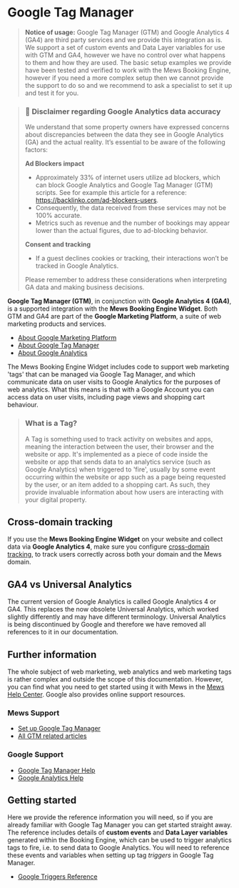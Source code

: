 # Google Tag Manager

> **Notice of usage:** Google Tag Manager (GTM) and Google Analytics 4 (GA4) are third party services and we provide this integration as is.
We support a set of custom events and Data Layer variables for use with GTM and GA4, however we have no control over what happens to them and how they are used. The basic setup examples we provide have been tested and verified to work with the Mews Booking Engine, however if you need a more complex setup then we cannot provide the support to do so and we recommend to ask a specialist to set it up and test it for you.


> ### 🚨 Disclaimer regarding Google Analytics data accuracy
>
> We understand that some property owners have expressed concerns about discrepancies between the data they see in Google Analytics (GA) and the actual reality. It’s essential to be aware of the following factors:
>
> **Ad Blockers impact**
> - Approximately 33% of internet users utilize ad blockers, which can block Google Analytics and Google Tag Manager (GTM) scripts. See for example this article for a reference: <a href="https://backlinko.com/ad-blockers-users" target="_blank">https://backlinko.com/ad-blockers-users</a>.
> - Consequently, the data received from these services may not be 100% accurate.
> - Metrics such as revenue and the number of bookings may appear lower than the actual figures, due to ad-blocking behavior.
>
> **Consent and tracking**
> - If a guest declines cookies or tracking, their interactions won’t be tracked in Google Analytics.
>
> Please remember to address these considerations when interpreting GA data and making business decisions.


**Google Tag Manager (GTM)**, in conjunction with **Google Analytics 4 (GA4)**, is a supported integration with the **Mews Booking Engine Widget**.
Both GTM and GA4 are part of the **Google Marketing Platform**, a suite of web marketing products and services.

* [About Google Marketing Platform](https://marketingplatform.google.com)
* [About Google Tag Manager](https://marketingplatform.google.com/about/tag-manager/)
* [About Google Analytics](https://marketingplatform.google.com/about/analytics/)

The Mews Booking Engine Widget includes code to support web marketing 'tags' that can be managed via Google Tag Manager, and which communicate data on user visits to Google Analytics for the purposes of web analytics. What this means is that with a Google Account you can access data on user visits, including page views and shopping cart behaviour.


> ### What is a Tag?
> A Tag is something used to track activity on websites and apps, meaning the interaction between the user, their browser and the website or app. It's implemented as a piece of code inside the website or app that sends data to an analytics service (such as Google Analytics) when triggered to 'fire', usually by some event occurring within the website or app such as a page being requested by the user, or an item added to a shopping cart. As such, they provide invaluable information about how users are interacting with your digital property.

## Cross-domain tracking

If you use the **Mews Booking Engine Widget** on your website and collect data via **Google Analytics 4**, make sure you configure [cross-domain tracking](ga-cross-domain-tracking.md), to track users correctly across both your domain and the Mews domain.

## GA4 vs Universal Analytics

The current version of Google Analytics is called Google Analytics 4 or GA4. This replaces the now obsolete Universal Analytics, which worked slightly differently and may have different terminology. Universal Analytics is being discontinued by Google and therefore we have removed all references to it in our documentation.

## Further information

The whole subject of web marketing, web analytics and web marketing tags is rather complex and outside the scope of this documentation. However, you can find what you need to get started using it with Mews in the [Mews Help Center](https://help.mews.com). Google also provides online support resources.

### Mews Support

* [Set up Google Tag Manager](https://help.mews.com/s/article/google-tag-manager)
* [All GTM related articles](https://help.mews.com/s/global-search/GTM)

### Google Support
* [Google Tag Manager Help](https://support.google.com/tagmanager/)
* [Google Analytics Help](https://support.google.com/analytics/)

## Getting started

Here we provide the reference information you will need, so if you are already familiar with Google Tag Manager you can get started straight away.
The reference includes details of **custom events** and **Data Layer variables** generated within the Booking Engine, which can be used to trigger analytics tags to fire, i.e. to send data to Google Analytics.
You will need to reference these events and variables when setting up tag _triggers_ in Google Tag Manager.

* [Google Triggers Reference](google-triggers-reference.md)
